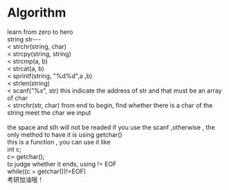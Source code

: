 # Algorithm
learn from zero to hero</br>
string str---</br>
< strchr(string, char)</br>
< strcpy(string, string)</br>
< strcmp(a, b)</br>
< strcat(a, b)</br>
< sprintf(string, "%d%d",a ,b)</br>
< strlen(string)</br>
< scanf("%s", str) this indicate the address of str and that must be an array of char</br>
< strrchr(str, char) from end to begin, find whether there is a char of the string meet the char we input</br>
</br>
the space and sth will not be readed if you use the scanf ,otherwise , the only method to have it is using getchar()</br>
this is a function , you can use it like</br>
int c;</br>
c= getchar();</br>
to judge whether it ends, using != EOF</br>
while((c = getchar())!=EOF)</br>
考研加油哦！


